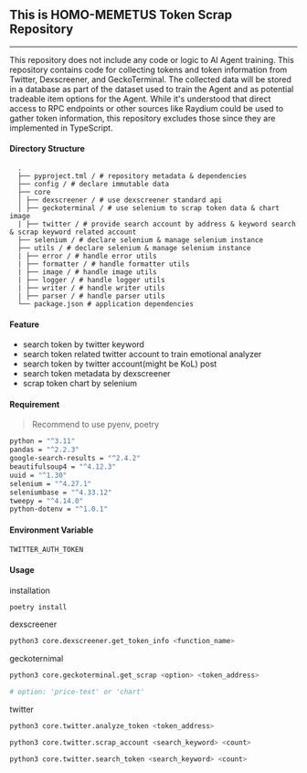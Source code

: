 ## This is HOMO-MEMETUS Token Scrap Repository

---

This repository does not include any code or logic to AI Agent training. This repository contains code for collecting tokens and token information from Twitter, Dexscreener, and GeckoTerminal. The collected data will be stored in a database as part of the dataset used to train the Agent and as potential tradeable item options for the Agent. While it's understood that direct access to RPC endpoints or other sources like Raydium could be used to gather token information, this repository excludes those since they are implemented in TypeScript.

#### Directory Structure

```text
  .
  ├── pyproject.tml / # repository metadata & dependencies
  ├── config / # declare immutable data
  ├── core
  │ ├── dexscreener / # use dexscreener standard api
  │ ├── geckoterminal / # use selenium to scrap token data & chart image
  | ├── twitter / # provide search account by address & keyword search & scrap keyword related account
  ├── selenium / # declare selenium & manage selenium instance
  ├── utils / # declare selenium & manage selenium instance
  | ├── error / # handle error utils
  | ├── formatter / # handle formatter utils
  | ├── image / # handle image utils
  | ├── logger / # handle logger utils
  | ├── writer / # handle writer utils
  | ├── parser / # handle parser utils
  └── package.json # application dependencies
```

#### Feature

- search token by twitter keyword
- search token related twitter account to train emotional analyzer
- search token by twitter account(might be KoL) post
- search token metadata by dexscreener
- scrap token chart by selenium

#### Requirement

> Recommend to use pyenv, poetry

```bash
python = "^3.11"
pandas = "^2.2.3"
google-search-results = "^2.4.2"
beautifulsoup4 = "^4.12.3"
uuid = "^1.30"
selenium = "^4.27.1"
seleniumbase = "^4.33.12"
tweepy = "^4.14.0"
python-dotenv = "^1.0.1"
```

#### Environment Variable

```bash
TWITTER_AUTH_TOKEN
```

#### Usage

installation

```bash
poetry install
```

dexscreener

```bash
python3 core.dexscreener.get_token_info <function_name>
```

geckoternimal

```bash
python3 core.geckoterminal.get_scrap <option> <token_address>

# option: 'price-text' or 'chart'
```

twitter

```bash
python3 core.twitter.analyze_token <token_address>
```

```bash
python3 core.twitter.scrap_account <search_keyword> <count>
```

```bash
python3 core.twitter.search_token <search_keyword> <count>
```
